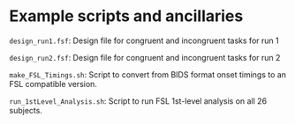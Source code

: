 # Example scripts and ancillaries

`design_run1.fsf`:  Design file for congruent and incongruent tasks for run 1

`design_run2.fsf`:  Design file for congruent and incongruent tasks for run 2

`make_FSL_Timings.sh`:  Script to convert from BIDS format onset timings to
    an FSL compatible version.

`run_1stLevel_Analysis.sh`:  Script to run FSL 1st-level analysis on all 26
    subjects.

